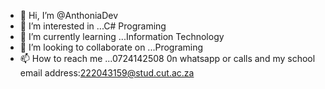 - 👋 Hi, I’m @AnthoniaDev
- 👀 I’m interested in ...C# Programing
- 🌱 I’m currently learning ...Information Technology
- 💞️ I’m looking to collaborate on ...Programing
- 📫 How to reach me ...0724142508 0n whatsapp or calls and my school email address:222043159@stud.cut.ac.za

<!---
AnthoniaDev/AnthoniaDev is a ✨ special ✨ repository because its `README.md` (this file) appears on your GitHub profile.
You can click the Preview link to take a look at your changes.
--->
